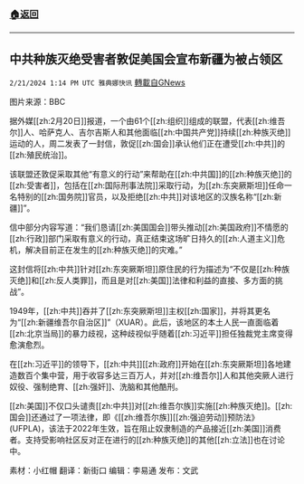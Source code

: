 ###  [:house:返回](README.md)
---


## 中共种族灭绝受害者敦促美国会宣布新疆为被占领区
`2/21/2024 1:14 PM UTC 雅典娜快讯` [轉載自GNews](https://gnews.org/articles/2329070)

图片来源：BBC

据外媒[[zh:2月20日]]报道，一个由61个[[zh:组织]]组成的联盟，代表[[zh:维吾尔]]人、哈萨克人、吉尔吉斯人和其他面临[[zh:中国共产党]]持续[[zh:种族灭绝]]运动的人，周二发表了一封信，敦促[[zh:国会]]承认他们正在遭受[[zh:中共]]的[[zh:殖民统治]]。

该联盟还敦促采取其他“有意义的行动”来帮助在[[zh:中共国]]的[[zh:种族灭绝]]的[[zh:受害者]]，包括在[[zh:国际刑事法院]]采取行动，为[[zh:东突厥斯坦]]任命一名特别的[[zh:国务院]]官员，以及拒绝[[zh:中共]]对该地区的汉族名称“[[zh:新疆]]”。

信中部分内容写道：“我们恳请[[zh:美国国会]]带头推动[[zh:美国政府]]不情愿的[[zh:行政]]部门采取有意义的行动，真正结束这场旷日持久的[[zh:人道主义]]危机，解决目前正在发生的[[zh:种族灭绝]]的灾难。”

这封信将[[zh:中共]]针对[[zh:东突厥斯坦]]原住民的行为描述为“不仅是[[zh:种族灭绝]]和[[zh:反人类罪]]，而且是对[[zh:美国]]法律和利益的直接、多方面的挑战”。

1949年，[[zh:中共]]吞并了[[zh:东突厥斯坦]]主权[[zh:国家]]，并将其更名为“[[zh:新疆维吾尔自治区]]”（XUAR）。此后，该地区的本土人民一直面临着[[zh:北京当局]]的暴力歧视，这种歧视似乎随着[[zh:习近平]]担任独裁党主席变得愈演愈烈。

在[[zh:习近平]]的领导下，[[zh:中共]][[zh:政府]]开始在[[zh:东突厥斯坦]]各地建造数百个集中营，用于收容多达三百万人，并对[[zh:维吾尔]]人和其他突厥人进行奴役、强制绝育、[[zh:强奸]]、洗脑和其他酷刑。

[[zh:美国]]不仅口头谴责[[zh:中共]]对[[zh:维吾尔族]]实施[[zh:种族灭绝]]。[[zh:国会]]还通过了一项法律，即《[[zh:维吾尔族]][[zh:强迫劳动]]预防法》(UFPLA)，该法于2022年生效，旨在阻止奴隶制造的产品接近[[zh:美国]]消费者。支持受影响社区反对正在进行的[[zh:种族灭绝]]的其他[[zh:立法]]也在讨论中。

素材：小红帽
翻译：新街口
编辑：李易通
发布：文武
